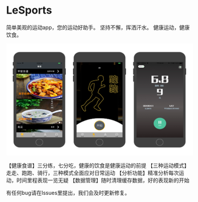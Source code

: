 # LeSports

简单美观的运动app，您的运动好助手。
坚持不懈，挥洒汗水。
健康运动，健康饮食。

![](https://github.com/STTech/LeSports/blob/master/preview.png)

【健康食谱】三分练，七分吃，健康的饮食是健康运动的前提
【三种运动模式】走走、跑跑、骑行，三种模式全面应对日常运动
【分析功能】精准分析每次运动，时间里程表现一览无疑
【数据管理】随时清理缓存数据，好的表现新的开始

有任何bug请在Issues里提出，我们会及时更新修复。
